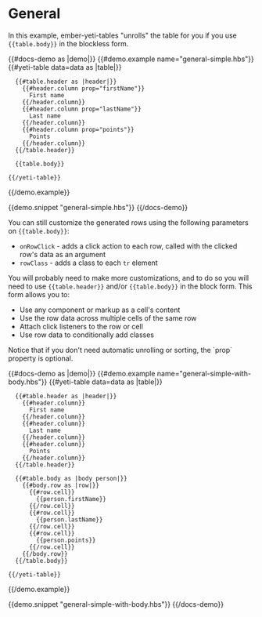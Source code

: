 # General

In this example, ember-yeti-tables "unrolls" the table for you if you use `{{table.body}}` in the blockless form.

{{#docs-demo as |demo|}}
  {{#demo.example name="general-simple.hbs"}}
    {{#yeti-table data=data as |table|}}

      {{#table.header as |header|}}
        {{#header.column prop="firstName"}}
          First name
        {{/header.column}}
        {{#header.column prop="lastName"}}
          Last name
        {{/header.column}}
        {{#header.column prop="points"}}
          Points
        {{/header.column}}
      {{/table.header}}

      {{table.body}}

    {{/yeti-table}}
  {{/demo.example}}

  {{demo.snippet "general-simple.hbs"}}
{{/docs-demo}}

You can still customize the generated rows using the following parameters on `{{table.body}}`:

- `onRowClick` - adds a click action to each row, called with the clicked row's data as an argument
- `rowClass` - adds a class to each `tr` element

You will probably need to make more customizations, and to do so you will need to use `{{table.header}}`
and/or `{{table.body}}` in the block form. This form allows you to:

- Use any component or markup as a cell's content
- Use the row data across multiple cells of the same row
- Attach click listeners to the row or cell
- Use row data to conditionally add classes

<aside>
  Notice that if you don't need automatic unrolling or sorting, the `prop` property is optional.
</aside>

{{#docs-demo as |demo|}}
  {{#demo.example name="general-simple-with-body.hbs"}}
    {{#yeti-table data=data as |table|}}

      {{#table.header as |header|}}
        {{#header.column}}
          First name
        {{/header.column}}
        {{#header.column}}
          Last name
        {{/header.column}}
        {{#header.column}}
          Points
        {{/header.column}}
      {{/table.header}}

      {{#table.body as |body person|}}
        {{#body.row as |row|}}
          {{#row.cell}}
            {{person.firstName}}
          {{/row.cell}}
          {{#row.cell}}
            {{person.lastName}}
          {{/row.cell}}
          {{#row.cell}}
            {{person.points}}
          {{/row.cell}}
        {{/body.row}}
      {{/table.body}}

    {{/yeti-table}}
  {{/demo.example}}

  {{demo.snippet "general-simple-with-body.hbs"}}
{{/docs-demo}}
